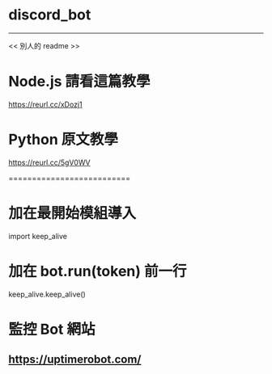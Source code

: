 # discord_bot

------------------------------------------------------
<< 別人的 readme >>

# Node.js 請看這篇教學
https://reurl.cc/xDozj1

# Python 原文教學
https://reurl.cc/5gV0WV


==========================
# 加在最開始模組導入
import keep_alive

# 加在 bot.run(token) 前一行
keep_alive.keep_alive()

# 監控 Bot 網站
https://uptimerobot.com/
------------------------------------------------------
